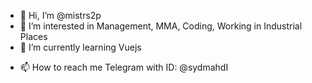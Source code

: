 - 👋 Hi, I’m @mistrs2p
- 👀 I’m interested in Management, MMA, Coding, Working in Industrial Places
- 🌱 I’m currently learning Vuejs
<!-- - 💞️ I’m looking to collaborate on Big companies such as Orchid Pharmed -->
- 📫 How to reach me Telegram with ID: @sydmahdI

<!---
mistrs2p/mistrs2p is a ✨ special ✨ repository because its `README.md` (this file) appears on your GitHub profile.
You can click the Preview link to take a look at your changes.
--->
